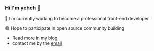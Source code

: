 ### Hi I'm ychch 👋

<!--
**ych-chen/ych-chen** is a ✨ _special_ ✨ repository because its `README.md` (this file) appears on your GitHub profile.

Here are some ideas to get you started:

- 🔭 I’m currently working on ...
- 🌱 I’m currently learning ...
- 👯 I’m looking to collaborate on ...
- 🤔 I’m looking for help with ...
- 💬 Ask me about ...
- 📫 How to reach me: ...
- 😄 Pronouns: ...
- ⚡ Fun fact: ...
-->
🌱 I’m currently working to become a professional front-end developer

😄 Hope to participate in open source community building

- Read more in my [blog](https://ychch.top/)
- contact me by the [email](853569303@qq.com)

